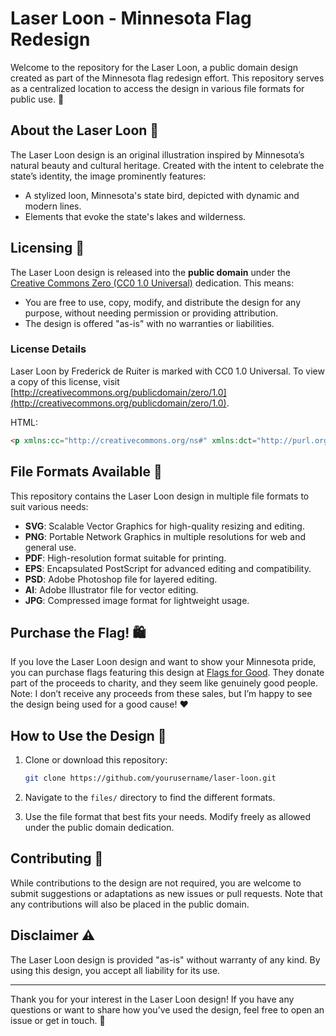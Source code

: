 # Laser Loon - Minnesota Flag Redesign

Welcome to the repository for the Laser Loon, a public domain design created as part of the Minnesota flag redesign effort. This repository serves as a centralized location to access the design in various file formats for public use. 🎨

## About the Laser Loon 🦢

The Laser Loon design is an original illustration inspired by Minnesota’s natural beauty and cultural heritage. Created with the intent to celebrate the state’s identity, the image prominently features:

- A stylized loon, Minnesota's state bird, depicted with dynamic and modern lines.
- Elements that evoke the state's lakes and wilderness.

## Licensing 📜

The Laser Loon design is released into the **public domain** under the [Creative Commons Zero (CC0 1.0 Universal)](https://creativecommons.org/publicdomain/zero/1.0/) dedication. This means:

- You are free to use, copy, modify, and distribute the design for any purpose, without needing permission or providing attribution.
- The design is offered "as-is" with no warranties or liabilities.

### License Details

Laser Loon by Frederick de Ruiter is marked with CC0 1.0 Universal.
To view a copy of this license, visit [http://creativecommons.org/publicdomain/zero/1.0](http://creativecommons.org/publicdomain/zero/1.0).

HTML:

```html
<p xmlns:cc="http://creativecommons.org/ns#" xmlns:dct="http://purl.org/dc/terms/"><a property="dct:title" rel="cc:attributionURL" href="https://drive.google.com/drive/folders/1fKrqdipgoNHqh3HUlnBorD8LUgoaCiIH?usp=sharing">Laser Loon</a> by <span property="cc:attributionName">Frederick de Ruiter</span> is marked with <a href="http://creativecommons.org/publicdomain/zero/1.0?ref=chooser-v1" target="_blank" rel="license noopener noreferrer" style="display:inline-block;">CC0 1.0 Universal<img style="height:22px!important;margin-left:3px;vertical-align:text-bottom;" src="https://mirrors.creativecommons.org/presskit/icons/cc.svg?ref=chooser-v1"><img style="height:22px!important;margin-left:3px;vertical-align:text-bottom;" src="https://mirrors.creativecommons.org/presskit/icons/zero.svg?ref=chooser-v1"></a></p>
```

## File Formats Available 📂

This repository contains the Laser Loon design in multiple file formats to suit various needs:

- **SVG**: Scalable Vector Graphics for high-quality resizing and editing.
- **PNG**: Portable Network Graphics in multiple resolutions for web and general use.
- **PDF**: High-resolution format suitable for printing.
- **EPS**: Encapsulated PostScript for advanced editing and compatibility.
- **PSD**: Adobe Photoshop file for layered editing.
- **AI**: Adobe Illustrator file for vector editing.
- **JPG**: Compressed image format for lightweight usage.

## Purchase the Flag! 🛍️

If you love the Laser Loon design and want to show your Minnesota pride, you can purchase flags featuring this design at [Flags for Good](https://flagsforgood.com/products/laser-loon-minnesota-flag). They donate part of the proceeds to charity, and they seem like genuinely good people. Note: I don’t receive any proceeds from these sales, but I’m happy to see the design being used for a good cause! ❤️

## How to Use the Design 🚀

1. Clone or download this repository:

   ```bash
   git clone https://github.com/yourusername/laser-loon.git
   ```

2. Navigate to the `files/` directory to find the different formats.
3. Use the file format that best fits your needs. Modify freely as allowed under the public domain dedication.

## Contributing 🤝

While contributions to the design are not required, you are welcome to submit suggestions or adaptations as new issues or pull requests. Note that any contributions will also be placed in the public domain.

## Disclaimer ⚠️

The Laser Loon design is provided "as-is" without warranty of any kind. By using this design, you accept all liability for its use.

---

Thank you for your interest in the Laser Loon design! If you have any questions or want to share how you’ve used the design, feel free to open an issue or get in touch. 💌
